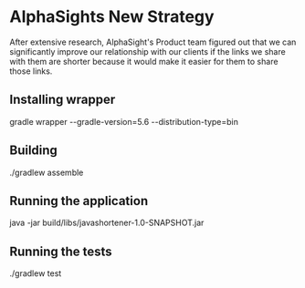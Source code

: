 # AlphaSights New Strategy

After extensive research, AlphaSight's Product team figured out that we can significantly improve our relationship with our clients if the links we share with them are shorter because it would make it easier for them to share those links.

## Installing wrapper
gradle wrapper --gradle-version=5.6 --distribution-type=bin

## Building
./gradlew assemble

## Running the application
java -jar build/libs/javashortener-1.0-SNAPSHOT.jar

## Running the tests
./gradlew test
